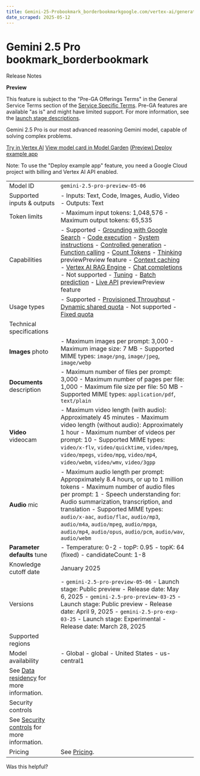 ```yaml
---
title: Gemini-25-Probookmark_borderbookmarkgoogle.com/vertex-ai/generative-ai/docs/models/gemini/2-5-pro
date_scraped: 2025-05-12
---
```


# Gemini 2.5 Pro bookmark\_borderbookmark 

Release Notes

**Preview**

This feature is subject to the "Pre-GA Offerings Terms" in the General Service Terms section
of the [Service Specific Terms](https://cloud.google.com/terms/service-terms#1).
Pre-GA features are available "as is" and might have limited support.
For more information, see the
[launch stage descriptions](https://cloud.google.com/products#product-launch-stages).

Gemini 2.5 Pro is our most advanced reasoning Gemini model,
capable of solving complex problems.

[Try in Vertex AI](https://console.cloud.google.com/vertex-ai/generative/multimodal/create/text?model=gemini-2.5-pro-preview-05-06) [View model card in Model Garden](https://console.cloud.google.com/vertex-ai/publishers/google/model-garden/gemini-2.5-pro-preview-05-06) [(Preview) Deploy example app](https://console.cloud.google.com/vertex-ai/studio/multimodal?suggestedPrompt=How%20does%20AI%20work&deploy=true&model=gemini-2.5-pro-preview-05-06)

Note: To use the "Deploy example app" feature, you need a Google Cloud project with billing and Vertex AI API enabled.

| | | |
| --- | --- | --- |
| Model ID | `gemini-2.5-pro-preview-05-06` | |
| Supported inputs & outputs | - Inputs: Text, Code, Images, Audio, Video - Outputs: Text | |
| Token limits | - Maximum input tokens: 1,048,576 - Maximum output tokens: 65,535 | |
| Capabilities | - Supported - [Grounding with Google Search](https://cloud.google.com/vertex-ai/generative-ai/docs/grounding/grounding-with-google-search) - [Code execution](../../multimodal/code-execution_1.md) - [System instructions](https://cloud.google.com/vertex-ai/generative-ai/docs/learn/prompts/system-instruction-introduction) - [Controlled generation](https://cloud.google.com/vertex-ai/generative-ai/docs/multimodal/control-generated-output) - [Function calling](https://cloud.google.com/vertex-ai/generative-ai/docs/multimodal/function-calling) - [Count Tokens](https://cloud.google.com/vertex-ai/generative-ai/docs/multimodal/get-token-count) - [Thinking](../../thinking_1.md) previewPreview feature - [Context caching](https://cloud.google.com/vertex-ai/generative-ai/docs/context-cache/context-cache-overview) - [Vertex AI RAG Engine](https://cloud.google.com/vertex-ai/generative-ai/docs/rag-engine/rag-overview) - [Chat completions](https://cloud.google.com/vertex-ai/generative-ai/docs/migrate/openai/overview) - Not supported - [Tuning](https://cloud.google.com/vertex-ai/generative-ai/docs/models/tune-models) - [Batch prediction](https://cloud.google.com/vertex-ai/generative-ai/docs/multimodal/batch-prediction-gemini) - [Live API](../../live-api_1.md) previewPreview feature | |
| Usage types | - Supported - [Provisioned Throughput](https://cloud.google.com/vertex-ai/generative-ai/docs/provisioned-throughput) - [Dynamic shared quota](https://cloud.google.com/vertex-ai/generative-ai/docs/dsq) - Not supported - [Fixed quota](../../quotas.md) | |
| Technical specifications |
| **Images** photo | - Maximum images per prompt: 3,000 - Maximum image size: 7 MB - Supported MIME types: `image/png`, `image/jpeg`, `image/webp` |
| **Documents** description | - Maximum number of files per prompt: 3,000 - Maximum number of pages per file: 1,000 - Maximum file size per file: 50 MB - Supported MIME types: `application/pdf`, `text/plain` |
| **Video** videocam | - Maximum video length (with audio): Approximately 45 minutes - Maximum video length (without audio): Approximately 1 hour - Maximum number of videos per prompt: 10 - Supported MIME types: `video/x-flv`, `video/quicktime`, `video/mpeg`, `video/mpegs`, `video/mpg`, `video/mp4`, `video/webm`, `video/wmv`, `video/3gpp` |
| **Audio** mic | - Maximum audio length per prompt: Appropximately 8.4 hours, or up to 1 million tokens - Maximum number of audio files per prompt: 1 - Speech understanding for: Audio summarization, transcription, and translation - Supported MIME types: `audio/x-aac`, `audio/flac`, `audio/mp3`, `audio/m4a`, `audio/mpeg`, `audio/mpga`, `audio/mp4`, `audio/opus`, `audio/pcm`, `audio/wav`, `audio/webm` |
| **Parameter defaults** tune | - Temperature: 0-2 - topP: 0.95 - topK: 64 (fixed) - candidateCount: 1-8 |
| Knowledge cutoff date | January 2025 | |
| Versions | - `gemini-2.5-pro-preview-05-06` - Launch stage: Public preview - Release date: May 6, 2025 - `gemini-2.5-pro-preview-03-25` - Launch stage: Public preview - Release date: April 9, 2025 - `gemini-2.5-pro-exp-03-25` - Launch stage: Experimental - Release date: March 28, 2025 | |
| Supported regions |
| Model availability | - Global - global - United States - us-central1 |
| See [Data residency](https://cloud.google.com/vertex-ai/generative-ai/docs/learn/data-residency) for more information. | |
| Security controls |
| See [Security controls](https://cloud.google.com/vertex-ai/generative-ai/docs/security-controls) for more information. | |
| Pricing | See [Pricing](https://cloud.google.com/vertex-ai/generative-ai/pricing). | |

Was this helpful?